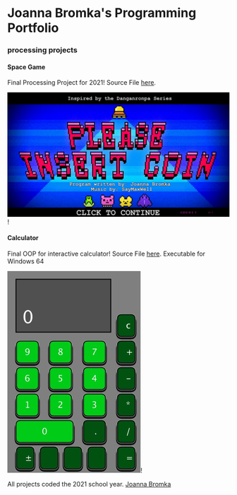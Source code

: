 # Joanna Bromka's Programming Portfolio

### processing projects

#### Space Game
Final Processing Project for 2021! Source File [here](https://github.com/dizzycake/PROGRAMMINGPORTFOLIO2021/tree/gh-pages/src/Space_Game_take_2).

![Space Game](https://github.com/dizzycake/PROGRAMMINGPORTFOLIO2021/blob/gh-pages/images/gamescreenshot.png)!


#### Calculator
Final OOP for interactive calculator! Source File [here](https://github.com/dizzycake/PROGRAMMINGPORTFOLIO2021/tree/gh-pages/src/Calculator). Executable for Windows 64

![Calculator](https://github.com/dizzycake/PROGRAMMINGPORTFOLIO2021/blob/gh-pages/images/calc%20screenshot.jpg?raw=true)!

All projects coded the 2021 school year. [Joanna Bromka](mailto:jmbromka@gmail.com)
